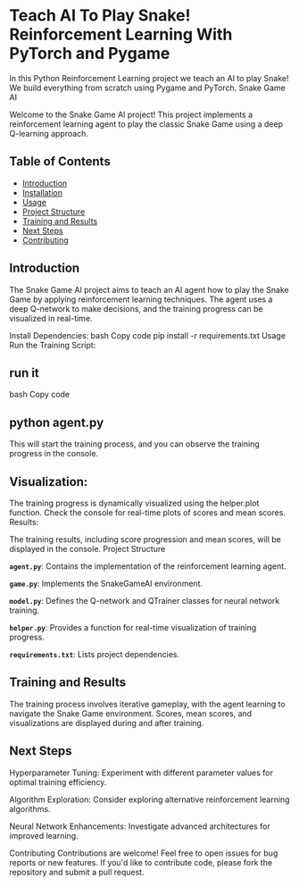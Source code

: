 # Teach AI To Play Snake! Reinforcement Learning With PyTorch and Pygame

In this Python Reinforcement Learning project we teach an AI to play Snake! We build everything from scratch using Pygame and PyTorch.  Snake Game AI

Welcome to the Snake Game AI project! This project implements a reinforcement learning agent to play the classic Snake Game using a deep Q-learning approach.

## Table of Contents

- [Introduction](#introduction)
- [Installation](#installation)
- [Usage](#usage)
- [Project Structure](#project-structure)
- [Training and Results](#training-and-results)
- [Next Steps](#next-steps)
- [Contributing](#contributing)


## Introduction

The Snake Game AI project aims to teach an AI agent how to play the Snake Game by applying reinforcement learning techniques. The agent uses a deep Q-network to make decisions, and the training progress can be visualized in real-time.

Install Dependencies:
bash
Copy code
pip install -r requirements.txt
Usage
Run the Training Script:


## run it
bash
Copy code
## python agent.py 
This will start the training process, and you can observe the training progress in the console.

## Visualization:

The training progress is dynamically visualized using the helper.plot function. Check the console for real-time plots of scores and mean scores.
Results:

The training results, including score progression and mean scores, will be displayed in the console.
Project Structure

**`agent.py`**: Contains the implementation of the reinforcement learning agent.

**`game.py`**: Implements the SnakeGameAI environment.

**`model.py`**: Defines the Q-network and QTrainer classes for neural network training.

**`helper.py`**: Provides a function for real-time visualization of training progress.

**`requirements.txt`**: Lists project dependencies.

## Training and Results

The training process involves iterative gameplay, with the agent learning to navigate the Snake Game environment.
Scores, mean scores, and visualizations are displayed during and after training.

## Next Steps

Hyperparameter Tuning: Experiment with different parameter values for optimal training efficiency.

Algorithm Exploration: Consider exploring alternative reinforcement learning algorithms.

Neural Network Enhancements: Investigate advanced architectures for improved learning.

Contributing
Contributions are welcome! Feel free to open issues for bug reports or new features. If you'd like to contribute code, please fork the repository and submit a pull request.
